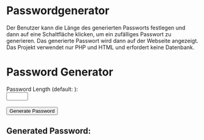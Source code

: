 # Passwordgenerator
Der Benutzer kann die Länge des generierten Passworts festlegen und dann auf eine Schaltfläche klicken, um ein zufälliges Passwort zu generieren. Das generierte Passwort wird dann auf der Webseite angezeigt. Das Projekt verwendet nur PHP und HTML und erfordert keine Datenbank.
<?php
// Funktion zum Generieren eines zufälligen Passworts
function generatePassword($length = 10) {
    $characters = '0123456789abcdefghijklmnopqrstuvwxyzABCDEFGHIJKLMNOPQRSTUVWXYZ!@#$%^&*()-_';
    $password = '';
    $character_length = strlen($characters);
    for ($i = 0; $i < $length; $i++) {
        $password .= $characters[rand(0, $character_length - 1)];
    }
    return $password;
}

// Standardlänge des Passworts
$password_length = 12;

// Wenn das Formular abgesendet wurde, das Passwort generieren
if ($_SERVER["REQUEST_METHOD"] == "POST") {
    if(isset($_POST['length']) && is_numeric($_POST['length'])) {
        $password_length = $_POST['length'];
    }
    $generated_password = generatePassword($password_length);
}
?>

<!DOCTYPE html>
<html lang="en">
<head>
    <meta charset="UTF-8">
    <meta name="viewport" content="width=device-width, initial-scale=1.0">
    <title>Password Generator</title>
</head>
<body>
    <h1>Password Generator</h1>
    <form method="post">
        <label for="length">Password Length (default: <?php echo $password_length; ?>):</label><br>
        <input type="number" id="length" name="length" min="6" max="20" value="<?php echo $password_length; ?>"><br><br>
        <button type="submit">Generate Password</button>
    </form>
    <?php if(isset($generated_password)): ?>
        <h2>Generated Password:</h2>
        <p><?php echo $generated_password; ?></p>
    <?php endif; ?>
</body>
</html>

